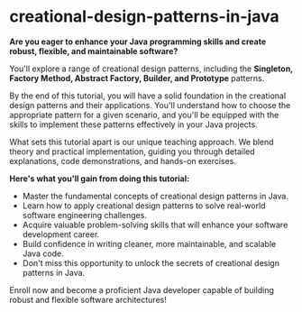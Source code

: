 # creational-design-patterns-in-java

**Are you eager to enhance your Java programming skills and create robust, flexible, and maintainable software?** 

You'll explore a range of creational design patterns, including the **Singleton, Factory Method, Abstract Factory, Builder, and Prototype** patterns.

By the end of this tutorial, you will have a solid foundation in the creational design patterns and their applications. You'll understand how to choose the appropriate pattern for a given scenario, and you'll be equipped with the skills to implement these patterns effectively in your Java projects. 

What sets this tutorial apart is our unique teaching approach. We blend theory and practical implementation, guiding you through detailed explanations, code demonstrations, and hands-on exercises. 

**Here's what you'll gain from doing this tutorial:**

- Master the fundamental concepts of creational design patterns in Java.
- Learn how to apply creational design patterns to solve real-world software engineering challenges.
- Acquire valuable problem-solving skills that will enhance your software development career.
- Build confidence in writing cleaner, more maintainable, and scalable Java code.
- Don't miss this opportunity to unlock the secrets of creational design patterns in Java. 

Enroll now and become a proficient Java developer capable of building robust and flexible software architectures!

